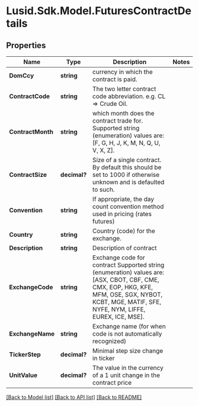 
# Lusid.Sdk.Model.FuturesContractDetails

## Properties

Name | Type | Description | Notes
------------ | ------------- | ------------- | -------------
**DomCcy** | **string** | currency in which the contract is paid. | 
**ContractCode** | **string** | The two letter contract code abbreviation. e.g. CL &#x3D;&gt; Crude Oil. | 
**ContractMonth** | **string** | which month does the contract trade for.  Supported string (enumeration) values are: [F, G, H, J, K, M, N, Q, U, V, X, Z]. | 
**ContractSize** | **decimal?** | Size of a single contract. By default this should be set to 1000 if otherwise unknown and is defaulted to such. | 
**Convention** | **string** | If appropriate, the day count convention method used in pricing (rates futures) | 
**Country** | **string** | Country (code) for the exchange. | 
**Description** | **string** | Description of contract | 
**ExchangeCode** | **string** | Exchange code for contract  Supported string (enumeration) values are: [ASX, CBOT, CBF, CME, CMX, EOP, HKG, KFE, MFM, OSE, SGX, NYBOT, KCBT, MGE, MATIF, SFE, NYFE, NYM, LIFFE, EUREX, ICE, MSE]. | 
**ExchangeName** | **string** | Exchange name (for when code is not automatically recognized) | 
**TickerStep** | **decimal?** | Minimal step size change in ticker | 
**UnitValue** | **decimal?** | The value in the currency of a 1 unit change in the contract price | 

[[Back to Model list]](../README.md#documentation-for-models)
[[Back to API list]](../README.md#documentation-for-api-endpoints)
[[Back to README]](../README.md)

